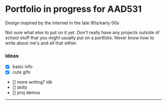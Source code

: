 # Portfolio in progress for AAD531

Design inspired by the internet in the late 90s/early 00s

Not sure what else to put on it yet. Don't really have any projects outside of school stuff that you might usually put on a portfolio. Never know how to write about me's and all that either.

### Ideas

 - [x] basic info
 - [x] cute gifs
 - [] more writing? idk
 - [] skillz
 - [] proj demos

***
